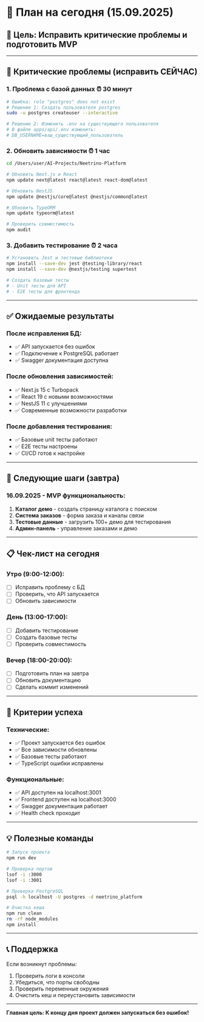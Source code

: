 # 📅 План на сегодня (15.09.2025)

## 🎯 Цель: Исправить критические проблемы и подготовить MVP

---

## 🚨 Критические проблемы (исправить СЕЙЧАС)

### 1. **Проблема с базой данных** ⏰ 30 минут
```bash
# Ошибка: role "postgres" does not exist
# Решение 1: Создать пользователя postgres
sudo -u postgres createuser --interactive

# Решение 2: Изменить .env на существующего пользователя
# В файле apps/api/.env изменить:
# DB_USERNAME=ваш_существующий_пользователь
```

### 2. **Обновить зависимости** ⏰ 1 час
```bash
cd /Users/user/AI-Projects/Neetrino-Platform

# Обновить Next.js и React
npm update next@latest react@latest react-dom@latest

# Обновить NestJS
npm update @nestjs/core@latest @nestjs/common@latest

# Обновить TypeORM
npm update typeorm@latest

# Проверить совместимость
npm audit
```

### 3. **Добавить тестирование** ⏰ 2 часа
```bash
# Установить Jest и тестовые библиотеки
npm install --save-dev jest @testing-library/react
npm install --save-dev @nestjs/testing supertest

# Создать базовые тесты
# - Unit тесты для API
# - E2E тесты для фронтенда
```

---

## ✅ Ожидаемые результаты

### **После исправления БД:**
- ✅ API запускается без ошибок
- ✅ Подключение к PostgreSQL работает
- ✅ Swagger документация доступна

### **После обновления зависимостей:**
- ✅ Next.js 15 с Turbopack
- ✅ React 19 с новыми возможностями
- ✅ NestJS 11 с улучшениями
- ✅ Современные возможности разработки

### **После добавления тестирования:**
- ✅ Базовые unit тесты работают
- ✅ E2E тесты настроены
- ✅ CI/CD готов к настройке

---

## 🚀 Следующие шаги (завтра)

### **16.09.2025 - MVP функциональность:**
1. **Каталог демо** - создать страницу каталога с поиском
2. **Система заказов** - форма заказа и каналы связи
3. **Тестовые данные** - загрузить 100+ демо для тестирования
4. **Админ-панель** - управление заказами и демо

---

## 📋 Чек-лист на сегодня

### **Утро (9:00-12:00):**
- [ ] Исправить проблему с БД
- [ ] Проверить, что API запускается
- [ ] Обновить зависимости

### **День (13:00-17:00):**
- [ ] Добавить тестирование
- [ ] Создать базовые тесты
- [ ] Проверить совместимость

### **Вечер (18:00-20:00):**
- [ ] Подготовить план на завтра
- [ ] Обновить документацию
- [ ] Сделать коммит изменений

---

## 🎯 Критерии успеха

### **Технические:**
- ✅ Проект запускается без ошибок
- ✅ Все зависимости обновлены
- ✅ Базовые тесты работают
- ✅ TypeScript ошибки исправлены

### **Функциональные:**
- ✅ API доступен на localhost:3001
- ✅ Frontend доступен на localhost:3000
- ✅ Swagger документация работает
- ✅ Health check проходит

---

## 💡 Полезные команды

```bash
# Запуск проекта
npm run dev

# Проверка портов
lsof -i :3000
lsof -i :3001

# Проверка PostgreSQL
psql -h localhost -U postgres -d neetrino_platform

# Очистка кеша
npm run clean
rm -rf node_modules
npm install
```

---

## 📞 Поддержка

Если возникнут проблемы:
1. Проверить логи в консоли
2. Убедиться, что порты свободны
3. Проверить переменные окружения
4. Очистить кеш и переустановить зависимости

---

**Главная цель: К концу дня проект должен запускаться без ошибок!**
